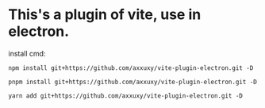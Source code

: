 # This's a plugin of vite, use in electron.

install cmd:
```
npm install git+https://github.com/axxuxy/vite-plugin-electron.git -D
```
```
pnpm install git+https://github.com/axxuxy/vite-plugin-electron.git -D
```
```
yarn add git+https://github.com/axxuxy/vite-plugin-electron.git -D
```
